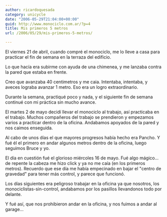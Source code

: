 ```yaml
---
author: ricardoquesada
category: unicycle
date: "2006-05-29T21:04:00+00:00"
guid: http://www.monociclo.com.ar/?p=4
title: Mis primeros 5 metros
url: /2006/05/29/mis-primeros-5-metros/

---
```

El viernes 21 de abril, cuando compré el monociclo, me lo lleve a casa para practicar el fin de semana en la terraza del edificio.

Lo que hacía era subirme con ayuda de una chimenea, y me lanzaba contra la pared que estaba en frente.

Creo que avanzaba 40 centimetros y me caia.
Intentaba, intentaba, y aveces lograba avanzar 1 metro.
Eso era un logro extraordinario.

Durante la semana, practiqué poco y nada, y el siguiente fin de semana continué con mi práctica sin mucho avance.

El martes 2 de mayo decidí llevar el monociclo al trabajo, así practicaba en el trabajo.
Muchos compañeros del trabajo se prendieron y empezamos varios a practicar dentro de la oficina.
Andabamos apoyados de la pared y nos caimos enseguida.

Al cabo de unos días el que mayores progresos había hecho era Pancho.
Y fué él el primero en andar algunos metros dentro de la oficina, luego seguimos Bruce y yo.

El día en cuestión fué el glorioso miércoles 16 de mayo. Fué algo mágico...
de repente la cabeza me hizo click y ya no me caía (en los primeros metros).
Recuerdo que ese día me había empecinado en bajar el "centro de gravedad" para tener más control,
y parece que funcionó.  

Los días siguientes era peligroso trabajar en la oficina ya que nosotros,
los monociclistas-sin-control, andabamos por los pasillos llevandonos todo por delante.

Y fué así, que nos prohibieron andar en la oficina, y nos fuimos a andar al garage...
